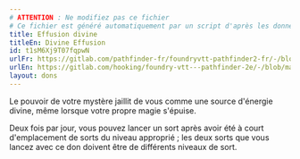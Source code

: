 ```yaml
---
# ATTENTION : Ne modifiez pas ce fichier
# Ce fichier est généré automatiquement par un script d'après les données du module Foundry VTT officiel et de sa traduction
title: Effusion divine
titleEn: Divine Effusion
id: t1sM6Xj9T07fqpwN
urlFr: https://gitlab.com/pathfinder-fr/foundryvtt-pathfinder2-fr/-/blob/master/data/feats/t1sM6Xj9T07fqpwN.htm
urlEn: https://gitlab.com/hooking/foundry-vtt---pathfinder-2e/-/blob/master/packs/data/feats.db/divine-effusion.json
layout: dons
---
```

Le pouvoir de votre mystère jaillit de vous comme une source d'énergie divine, même lorsque votre propre magie s'épuise.

Deux fois par jour, vous pouvez lancer un sort après avoir été à court d'emplacement de sorts du niveau approprié ; les deux sorts que vous lancez avec ce don doivent être de différents niveaux de sort.
